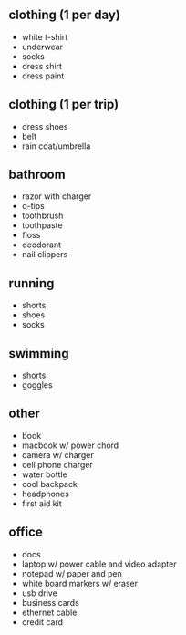 ## clothing (1 per day)
* white t-shirt
* underwear
* socks
* dress shirt
* dress paint

## clothing (1 per trip)
* dress shoes
* belt
* rain coat/umbrella

## bathroom
* razor with charger
* q-tips
* toothbrush
* toothpaste
* floss
* deodorant
* nail clippers

## running
* shorts
* shoes 
* socks

## swimming
* shorts
* goggles

## other
* book
* macbook w/ power chord
* camera w/ charger
* cell phone charger
* water bottle
* cool backpack
* headphones
* first aid kit

## office
* docs
* laptop w/ power cable and video adapter
* notepad w/ paper and pen
* white board markers w/ eraser
* usb drive
* business cards
* ethernet cable
* credit card
